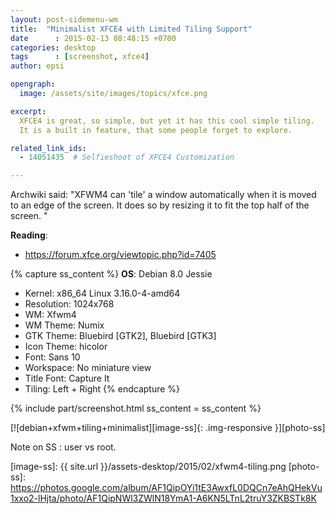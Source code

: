 ```yaml
---
layout: post-sidemenu-wm
title:  "Minimalist XFCE4 with Limited Tiling Support"
date      : 2015-02-13 08:48:15 +0700
categories: desktop
tags      : [screenshot, xfce4]
author: epsi

opengraph:
  image: /assets/site/images/topics/xfce.png

excerpt:
  XFCE4 is great, so simple, but yet it has this cool simple tiling.
  It is a built in feature, that some people forget to explore.

related_link_ids: 
  - 14051435  # Selfieshoot of XFCE4 Customization

---
```


Archwiki said: "XFWM4 can 'tile' a window automatically when it is moved to an edge of the screen. It does so by resizing it to fit the top half of the screen. "

**Reading**:<br/>
* <https://forum.xfce.org/viewtopic.php?id=7405>

{% capture ss_content %}
<strong>OS</strong>: Debian 8.0 Jessie<br/>
  + Kernel: x86_64 Linux 3.16.0-4-amd64<br/>
  + Resolution: 1024x768<br/>
  + WM: Xfwm4<br/>
  + WM Theme: Numix<br/>
  + GTK Theme: Bluebird [GTK2], Bluebird [GTK3]<br/>
  + Icon Theme: hicolor<br/>
  + Font: Sans 10<br/>
  + Workspace: No miniature view<br/>
  + Title Font: Capture It<br/>
  + Tiling: Left + Right
{% endcapture %}

{% include part/screenshot.html ss_content = ss_content %}

[![debian+xfwm+tiling+minimalist][image-ss]{: .img-responsive }][photo-ss]

Note on SS : user vs root.

[//]: <> ( -- -- -- links below -- -- -- )

[image-ss]: {{ site.url }}/assets-desktop/2015/02/xfwm4-tiling.png
[photo-ss]: https://photos.google.com/album/AF1QipOYi1tE3AwxfL0DQCn7eAhQHekVu1xxo2-lHjta/photo/AF1QipNWl3ZWlN18YmA1-A6KN5LTnL2truY3ZKBSTk8K

